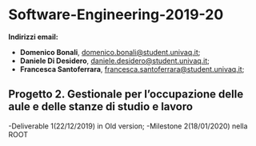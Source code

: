 # Software-Engineering-2019-20
<b> Indirizzi email:</b>
- <b>Domenico Bonali</b>, domenico.bonali@student.univaq.it;
- <b>Daniele Di Desidero</b>, daniele.desidero@student.univaq.it;
- <b>Francesca Santoferrara</b>, francesca.santoferrara@student.univaq.it;

## Progetto 2. Gestionale per l’occupazione delle aule e delle stanze di studio e lavoro
-Deliverable 1(22/12/2019) in  Old version;
-Milestone 2(18/01/2020)  nella ROOT
